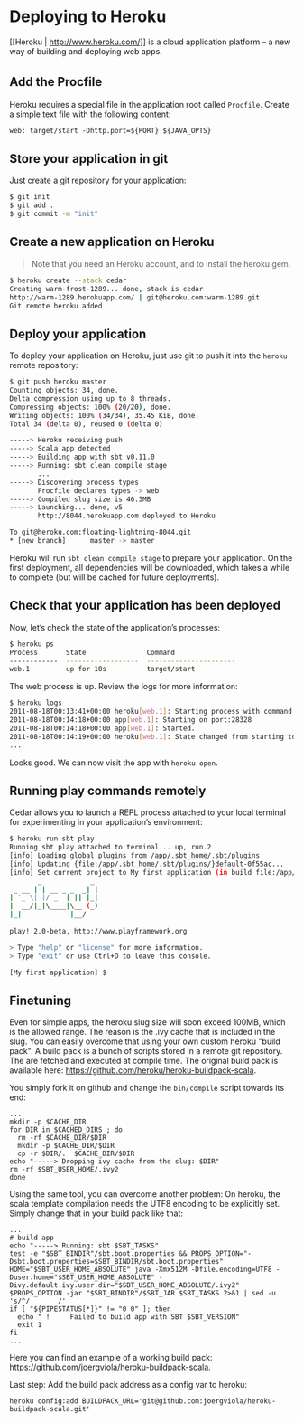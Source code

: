 # Deploying to Heroku

[[Heroku | http://www.heroku.com/]] is a cloud application platform – a new way of building and deploying web apps.

## Add the Procfile　

Heroku requires a special file in the application root called `Procfile`. Create a simple text file with the following content:

```txt
web: target/start -Dhttp.port=${PORT} ${JAVA_OPTS}
```

## Store your application in git

Just create a git repository for your application:

```bash
$ git init
$ git add .
$ git commit -m "init"
```

## Create a new application on Heroku

> Note that you need an Heroku account, and to install the heroku gem.

```bash
$ heroku create --stack cedar
Creating warm-frost-1289... done, stack is cedar
http://warm-1289.herokuapp.com/ | git@heroku.com:warm-1289.git
Git remote heroku added
```

## Deploy your application

To deploy your application on Heroku, just use git to push it into the `heroku` remote repository:

```bash
$ git push heroku master
Counting objects: 34, done.
Delta compression using up to 8 threads.
Compressing objects: 100% (20/20), done.
Writing objects: 100% (34/34), 35.45 KiB, done.
Total 34 (delta 0), reused 0 (delta 0)

-----> Heroku receiving push
-----> Scala app detected
-----> Building app with sbt v0.11.0
-----> Running: sbt clean compile stage
       ...
-----> Discovering process types
       Procfile declares types -> web
-----> Compiled slug size is 46.3MB
-----> Launching... done, v5
       http://8044.herokuapp.com deployed to Heroku

To git@heroku.com:floating-lightning-8044.git
* [new branch]      master -> master
```

Heroku will run `sbt clean compile stage` to prepare your application. On the first deployment, all dependencies will be downloaded, which takes a while to complete (but will be cached for future deployments).

## Check that your application has been deployed

Now, let’s check the state of the application’s processes:

```bash
$ heroku ps
Process       State               Command
------------  ------------------  ----------------------
web.1         up for 10s          target/start 
```

The web process is up. Review the logs for more information:

```bash
$ heroku logs
2011-08-18T00:13:41+00:00 heroku[web.1]: Starting process with command `target/start`
2011-08-18T00:14:18+00:00 app[web.1]: Starting on port:28328
2011-08-18T00:14:18+00:00 app[web.1]: Started.
2011-08-18T00:14:19+00:00 heroku[web.1]: State changed from starting to up
...
```

Looks good. We can now visit the app with `heroku open`.

## Running play commands remotely

Cedar allows you to launch a REPL process attached to your local terminal for experimenting in your application’s environment:

```bash
$ heroku run sbt play
Running sbt play attached to terminal... up, run.2
[info] Loading global plugins from /app/.sbt_home/.sbt/plugins
[info] Updating {file:/app/.sbt_home/.sbt/plugins/}default-0f55ac...
[info] Set current project to My first application (in build file:/app/)
       _            _ 
 _ __ | | __ _ _  _| |
| '_ \| |/ _' | || |_|
|  __/|_|\____|\__ (_)
|_|            |__/ 
             
play! 2.0-beta, http://www.playframework.org

> Type "help" or "license" for more information.
> Type "exit" or use Ctrl+D to leave this console.

[My first application] $
```

## Finetuning

Even for simple apps, the heroku slug size will soon exceed 100MB, which is the allowed range.
The reason is the .ivy cache that is included in the slug. You can easily overcome that using your own custom heroku "build pack". A build pack is a bunch of scripts stored in a remote git repository. The are fetched and executed at compile time. The original build pack is available here: https://github.com/heroku/heroku-buildpack-scala.

You simply fork it on github and change the ```bin/compile``` script towards its end:
```
...
mkdir -p $CACHE_DIR
for DIR in $CACHED_DIRS ; do
  rm -rf $CACHE_DIR/$DIR
  mkdir -p $CACHE_DIR/$DIR
  cp -r $DIR/.  $CACHE_DIR/$DIR
echo "-----> Dropping ivy cache from the slug: $DIR"
rm -rf $SBT_USER_HOME/.ivy2
done
```

Using the same tool, you can overcome another problem: On heroku, the scala template compilation needs the UTF8 encoding to be explicitly set. Simply change that in your build pack like that:
```
...
# build app
echo "-----> Running: sbt $SBT_TASKS"
test -e "$SBT_BINDIR"/sbt.boot.properties && PROPS_OPTION="-Dsbt.boot.properties=$SBT_BINDIR/sbt.boot.properties"
HOME="$SBT_USER_HOME_ABSOLUTE" java -Xmx512M -Dfile.encoding=UTF8 -Duser.home="$SBT_USER_HOME_ABSOLUTE" -Divy.default.ivy.user.dir="$SBT_USER_HOME_ABSOLUTE/.ivy2" $PROPS_OPTION -jar "$SBT_BINDIR"/$SBT_JAR $SBT_TASKS 2>&1 | sed -u 's/^/       /'
if [ "${PIPESTATUS[*]}" != "0 0" ]; then
  echo " !     Failed to build app with SBT $SBT_VERSION"
  exit 1
fi
...
```

Here you can find an example of a working build pack: https://github.com/joergviola/heroku-buildpack-scala.

Last step: Add the build pack address as a config var to heroku:
```
heroku config:add BUILDPACK_URL='git@github.com:joergviola/heroku-buildpack-scala.git'
```